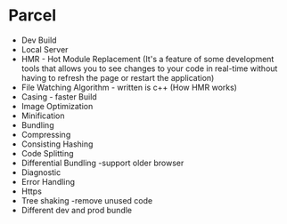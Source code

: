 # Parcel
- Dev Build
- Local Server
- HMR - Hot Module Replacement (It's a feature of some development tools that allows you to see changes to your code in real-time without having to refresh the page or restart the application)
- File Watching Algorithm - written is c++ (How HMR works)
- Casing - faster Build
- Image Optimization
- Minification 
- Bundling
- Compressing
- Consisting Hashing
- Code Splitting
- Differential Bundling -support older browser
- Diagnostic
- Error Handling
- Https
- Tree shaking -remove unused code
- Different dev and prod bundle
